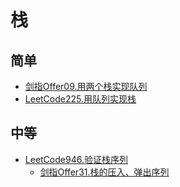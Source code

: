 # 栈
## 简单
- [剑指Offer09.用两个栈实现队列](docs/剑指Offer09.用两个栈实现队列.md)
- [LeetCode225.用队列实现栈](docs/LeetCode225.用队列实现栈.md)
## 中等
- [LeetCode946.验证栈序列](docs/LeetCode946.验证栈序列.md)
  - [剑指Offer31.栈的压入、弹出序列](docs/剑指Offer31.栈的压入、弹出序列.md) 
